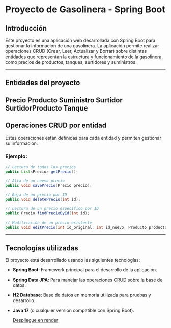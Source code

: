 # Proyecto de Gasolinera - Spring Boot

## Introducción

Este proyecto es una aplicación web desarrollada con Spring Boot para gestionar la información de una gasolinera. La aplicación permite realizar operaciones CRUD (Crear, Leer, Actualizar y Borrar) sobre distintas entidades que representan la estructura y funcionamiento de la gasolinera, como precios de productos, tanques, surtidores y suministros.

---

## Entidades del proyecto
**Precio**
**Producto**
**Suministro**
**Surtidor**
**SurtidorProducto**
**Tanque**
---
## Operaciones CRUD por entidad

Estas operaciones están definidas para cada entidad y permiten gestionar su información:

### Ejemplo:
```java
// Lectura de todos los precios
public List<Precio> getPrecio();

// Alta de un nuevo precio
public void savePrecio(Precio precio);

// Baja de un precio por ID
public void deletePrecio(int id);

// Lectura de un precio específico por ID
public Precio findPrecioById(int id);

// Modificación de un precio existente
public void editPrecio(int id_original, int id_nuevo, Producto producto, Date fecha_inicio_nueva, Date fecha_fin_nueva, BigDecimal precio_por_filtro_nuevo);
```

---

## Tecnologías utilizadas

El proyecto está desarrollado usando las siguientes tecnologías:

- **Spring Boot**: Framework principal para el desarrollo de la aplicación.
- **Spring Data JPA**: Para manejar las operaciones CRUD sobre la base de datos.
- **H2 Database**: Base de datos en memoria utilizada para pruebas y desarrollo.
- **Java 17** (o cualquier versión compatible con Spring Boot).

  [Despliegue en render](https://practica-8296.onrender.com)
